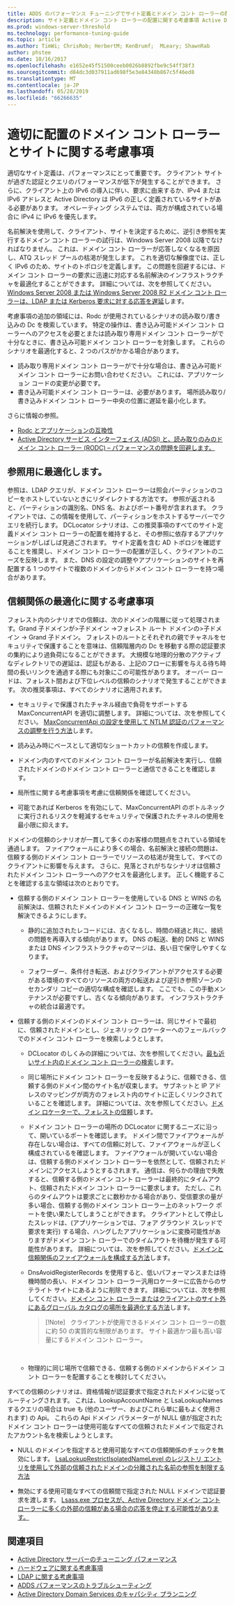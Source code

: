 ```yaml
---
title: ADDS のパフォーマンス チューニングでサイト定義とドメイン コント ローラーの配置
description: サイト定義とドメイン コント ローラーの配置に関する考慮事項 Active Directory のパフォーマンスをチューニングします。
ms.prod: windows-server-threshold
ms.technology: performance-tuning-guide
ms.topic: article
ms.author: TimWi; ChrisRob; HerbertM; KenBrumf;  MLeary; ShawnRab
author: phstee
ms.date: 10/16/2017
ms.openlocfilehash: e1652e45f51500ceeb0026b8892fbe9c54ff38f3
ms.sourcegitcommit: d84dc3d037911ad698f5e3e84348b867c5f46ed8
ms.translationtype: MT
ms.contentlocale: ja-JP
ms.lasthandoff: 05/28/2019
ms.locfileid: "66266635"
---
```

# <a name="proper-placement-of-domain-controllers-and-site-considerations"></a>適切に配置のドメイン コント ローラーとサイトに関する考慮事項

適切なサイト定義は、パフォーマンスにとって重要です。 クライアント サイトが過ぎた認証とクエリのパフォーマンスが低下が発生することができます。 さらに、クライアント上の IPv6 の導入に伴い、要求に由来するか、IPv4 または IPv6 アドレスと Active Directory は IPv6 の正しく定義されているサイトがある必要があります。 オペレーティング システムでは、両方が構成されている場合に IPv4 に IPv6 を優先します。

名前解決を使用して、クライアント、サイトを決定するために、逆引き参照を実行するドメイン コント ローラーの試行は、Windows Server 2008 以降でなければなりません。 これは、ドメイン コント ローラーが応答しなくなるを原因し、ATQ スレッド プールの枯渇が発生します。 これを適切な解像度では、正しく IPv6 のため、サイトのトポロジを定義します。 この問題を回避するには、ドメイン コント ローラーの要求に迅速に対応する名前解決のインフラストラクチャを最適化することができます。 詳細については、次を参照してください。 [Windows Server 2008 または Windows Server 2008 R2 ドメイン コント ローラーは、LDAP または Kerberos 要求に対する応答を遅延](https://support.microsoft.com/kb/2668820)します。

考慮事項の追加の領域には、Rodc が使用されているシナリオの読み取り/書き込みの Dc を検索しています。  特定の操作は、書き込み可能ドメイン コント ローラーへのアクセスを必要とまたは読み取り専用ドメイン コント ローラーがで十分なときに、書き込み可能ドメイン コント ローラーを対象します。  これらのシナリオを最適化すると、2 つのパスがかかる場合があります。
-   読み取り専用ドメイン コント ローラーがで十分な場合は、書き込み可能ドメイン コント ローラーにお問い合わせください。  これには、アプリケーション コードの変更が必要です。
-   書き込み可能ドメイン コント ローラーは、必要があります。  場所読み取り/書き込みドメイン コント ローラー中央の位置に遅延を最小化します。

さらに情報の参照。
-   [Rodc とアプリケーションの互換性](https://technet.microsoft.com/library/cc772597.aspx)
-   [Active Directory サービス インターフェイス (ADSI) と、読み取りのみのドメイン コント ローラー (RODC) – パフォーマンスの問題を回避します。](https://blogs.technet.microsoft.com/fieldcoding/2012/06/24/active-directory-service-interface-adsi-and-the-read-only-domain-controller-rodc-avoiding-performance-issues/)

## <a name="optimize-for-referrals"></a>参照用に最適化します。

参照は、LDAP クエリが、ドメイン コント ローラーは照会パーティションのコピーをホストしていないときにリダイレクトする方法です。 参照が返されると、パーティションの識別名、DNS 名、およびポート番号が含まれます。 クライアントでは、この情報を使用して、パーティションをホストするサーバーでクエリを続行します。 DCLocator シナリオは、この推奨事項のすべてのサイト定義ドメイン コント ローラーの配置を維持すると、その参照に依存するアプリケーションがしばしば見過ごされます。 サイト定義を含む AD トポロジを確認することを推奨し、ドメイン コント ローラーの配置が正しく、クライアントのニーズを反映します。 また、DNS の設定の調整やアプリケーションのサイトを再配置する 1 つのサイトで複数のドメインからドメイン コント ローラーを持つ場合があります。

## <a name="optimization-considerations-for-trusts"></a>信頼関係の最適化に関する考慮事項

フォレスト内のシナリオでの信頼は、次のドメインの階層に従って処理されます。Grand 子ドメインが&gt;子ドメイン -&gt;フォレスト ルート ドメインの&gt;子ドメイン -&gt; Grand 子ドメイン。 フォレストのルートとそれぞれの親でチャネルをセキュリティで保護することを意味は、信頼階層内の Dc を移動する際の認証要求の集約により過負荷になることができます。 大規模な地理的分散のアクティブなディレクトリでの遅延は、認証もがある、上記のフローに影響を与える待ち時間の長いリンクを通過する際にも対象にこの可能性があります。 オーバー ロードは、フォレスト間および下位レベルの信頼のシナリオで発生することができます。 次の推奨事項は、すべてのシナリオに適用されます。

-   セキュリティで保護されたチャネル経由で負荷をサポートする MaxConcurrentAPI を適切に調整します。 詳細については、次を参照してください。 [MaxConcurrentApi の設定を使用して NTLM 認証のパフォーマンスの調整を行う方法](https://support.microsoft.com/kb/2688798/EN-US)します。

-   読み込み時にベースとして適切なショートカットの信頼を作成します。

-   ドメイン内のすべてのドメイン コント ローラーが名前解決を実行し、信頼されたドメインのドメイン コント ローラーと通信できることを確認します。

-   局所性に関する考慮事項を考慮に信頼関係を確認してください。

-   可能であれば Kerberos を有効にして、MaxConcurrentAPI のボトルネックに実行されるリスクを軽減するセキュリティで保護されたチャネルの使用を最小限に抑えます。

ドメインの信頼のシナリオが一貫して多くのお客様の問題点をされている領域を通過します。 ファイアウォールにより多くの場合、名前解決と接続の問題は、信頼する側のドメイン コント ローラーでリソースの枯渇が発生して、すべてのクライアントに影響を与えます。 さらに、見落とされがちなシナリオは信頼されたドメイン コント ローラーへのアクセスを最適化します。 正しく機能することを確認する主な領域は次のとおりです。

-   信頼する側のドメイン コント ローラーを使用している DNS と WINS の名前解決は、信頼されたドメインのドメイン コント ローラーの正確な一覧を解決できるようにします。

    -   静的に追加されたレコードには、古くなるし、時間の経過と共に、接続の問題を再導入する傾向があります。 DNS の転送、動的 DNS と WINS または DNS インフラストラクチャのマージは、長い目で保守しやすくなります。

    -   フォワーダー、条件付き転送、およびクライアントがアクセスする必要がある環境のすべてのリソースの両方の転送および逆引き参照ゾーンのセカンダリ コピーの適切な構成を確認します。 ここでも、この手動メンテナンスが必要ですし、古くなる傾向があります。 インフラストラクチャの統合は最適です。

-   信頼する側のドメインのドメイン コント ローラーは、同じサイトで最初に、信頼されたドメインとし、ジェネリック ロケーターへのフェールバックでのドメイン コント ローラーを検索しようとします。

    -   DCLocator のしくみの詳細については、次を参照してください。[最も近いサイト内のドメイン コント ローラーの検索](https://technet.microsoft.com/library/cc978016.aspx)します。

    -   同じ場所にドメイン コント ローラーを反映するように、信頼できる、信頼する側のドメイン間のサイト名が収束します。 サブネットと IP アドレスのマッピングが両方のフォレスト内のサイトに正しくリンクされていることを確認します。 詳細については、次を参照してください。[ドメイン ロケーターで、フォレストの信頼](http://blogs.technet.com/b/askds/archive/2008/09/24/domain-locator-across-a-forest-trust.aspx)します。

    -   ドメイン コント ローラーの場所の DCLocator に関するニーズに沿って、開いているポートを確認します。 ドメイン間でファイアウォールが存在しない場合は、すべての信頼に対して、ファイアウォールが正しく構成されているを確認します。 ファイアウォールが開いていない場合は、信頼する側のドメイン コント ローラーを依然として、信頼されたドメインにアクセスしようとするされます。 通信は、何らかの理由で失敗すると、信頼する側のドメイン コント ローラーは最終的にタイムアウト、信頼されたドメイン コント ローラーに要求します。 ただし、これらのタイムアウトは要求ごとに数秒かかる場合があり、受信要求の量が多い場合、信頼する側のドメイン コント ローラー上のネットワーク ポートを使い果たしてしまうことができます。 クライアントとして停止したスレッドは、(アプリケーションでは、フォア グラウンド スレッドで要求を実行) する場合、ハングしたアプリケーションに変換可能性がありますがドメイン コント ローラーでのタイムアウトを待機が発生する可能性があります。 詳細については、次を参照してください。[ドメインと信頼関係のファイアウォールを構成する方法](https://support.microsoft.com/kb/179442)します。

    -   DnsAvoidRegisterRecords を使用すると、低いパフォーマンスまたは待機時間の長い、ドメイン コント ローラー汎用ロケーターに広告からのサテライト サイトにあるように削除できます。 詳細については、次を参照してください。[ドメイン コント ローラーまたはクライアントのサイト外にあるグローバル カタログの場所を最適化する方法](https://support.microsoft.com/kb/306602)します。

        > [!Note]   クライアントが使用できるドメイン コント ローラーの数に約 50 の実質的な制限があります。 サイト最適かつ最も高い容量にするドメイン コント ローラー。

         

    -   物理的に同じ場所で信頼できる、信頼する側のドメインからドメイン コント ローラーを配置することを検討してください。

すべての信頼のシナリオは、資格情報が認証要求で指定されたドメインに従ってルーティングされます。 これは、LookupAccountName と LsaLookupNames するクエリの場合は true も (他のユーザー、およびこれら単に最もよく使用されます) の Api。 これらの Api ドメイン パラメーターが NULL 値が指定されたドメイン コント ローラーは使用可能なすべての信頼されたドメインで指定されたアカウント名を検索しようとします。

-   NULL のドメインを指定すると使用可能なすべての信頼関係のチェックを無効にします。 [LsaLookupRestrictIsolatedNameLevel のレジストリ エントリを使用して外部の信頼されたドメインの分離された名前の参照を制限する方法](https://support.microsoft.com/kb/818024)

-   無効にする使用可能なすべての信頼間で指定された NULL ドメインで認証要求を渡します。 [Lsass.exe プロセスが、Active Directory ドメイン コント ローラーに多くの外部の信頼がある場合の応答を停止する可能性があります。](https://support.microsoft.com/kb/923241/EN-US)

## <a name="see-also"></a>関連項目
- [Active Directory サーバーのチューニング パフォーマンス](index.md)
- [ハードウェアに関する考慮事項](hardware-considerations.md)
- [LDAP に関する考慮事項](ldap-considerations.md)
- [ADDS パフォーマンスのトラブルシューティング](troubleshoot.md) 
- [Active Directory Domain Services のキャパシティ プランニング](https://go.microsoft.com/fwlink/?LinkId=324566)